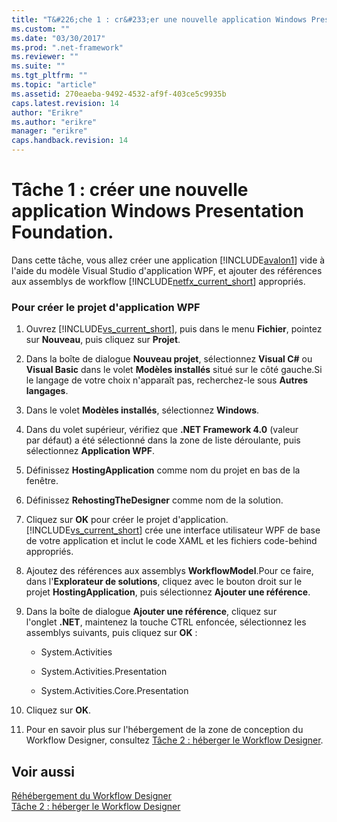 ```yaml
---
title: "T&#226;che 1 : cr&#233;er une nouvelle application Windows Presentation Foundation. | Microsoft Docs"
ms.custom: ""
ms.date: "03/30/2017"
ms.prod: ".net-framework"
ms.reviewer: ""
ms.suite: ""
ms.tgt_pltfrm: ""
ms.topic: "article"
ms.assetid: 270eaeba-9492-4532-af9f-403ce5c9935b
caps.latest.revision: 14
author: "Erikre"
ms.author: "erikre"
manager: "erikre"
caps.handback.revision: 14
---
```

# T&#226;che 1 : cr&#233;er une nouvelle application Windows Presentation Foundation.
Dans cette tâche, vous allez créer une application [!INCLUDE[avalon1](../../../includes/avalon1-md.md)] vide à l'aide du modèle Visual Studio d'application WPF, et ajouter des références aux assemblys de workflow [!INCLUDE[netfx_current_short](../../../includes/netfx-current-short-md.md)] appropriés.  
  
### Pour créer le projet d'application WPF  
  
1.  Ouvrez [!INCLUDE[vs_current_short](../../../includes/vs-current-short-md.md)], puis dans le menu **Fichier**, pointez sur **Nouveau**, puis cliquez sur **Projet**.  
  
2.  Dans la boîte de dialogue **Nouveau projet**, sélectionnez **Visual C\#** ou **Visual Basic** dans le volet **Modèles installés** situé sur le côté gauche.Si le langage de votre choix n'apparaît pas, recherchez\-le sous **Autres langages**.  
  
3.  Dans le volet **Modèles installés**, sélectionnez **Windows**.  
  
4.  Dans du volet supérieur, vérifiez que **.NET Framework 4.0** \(valeur par défaut\) a été sélectionné dans la zone de liste déroulante, puis sélectionnez **Application WPF**.  
  
5.  Définissez **HostingApplication** comme nom du projet en bas de la fenêtre.  
  
6.  Définissez **RehostingTheDesigner** comme nom de la solution.  
  
7.  Cliquez sur **OK** pour créer le projet d'application.[!INCLUDE[vs_current_short](../../../includes/vs-current-short-md.md)] crée une interface utilisateur WPF de base de votre application et inclut le code XAML et les fichiers code\-behind appropriés.  
  
8.  Ajoutez des références aux assemblys **WorkflowModel**.Pour ce faire, dans l'**Explorateur de solutions**, cliquez avec le bouton droit sur le projet **HostingApplication**, puis sélectionnez **Ajouter une référence**.  
  
9. Dans la boîte de dialogue **Ajouter une référence**, cliquez sur l'onglet **.NET**, maintenez la touche CTRL enfoncée, sélectionnez les assemblys suivants, puis cliquez sur **OK** :  
  
    -   System.Activities  
  
    -   System.Activities.Presentation  
  
    -   System.Activities.Core.Presentation  
  
10. Cliquez sur **OK**.  
  
11. Pour en savoir plus sur l'hébergement de la zone de conception du Workflow Designer, consultez [Tâche 2 : héberger le Workflow Designer](../../../docs/framework/windows-workflow-foundation//task-2-host-the-workflow-designer.md).  
  
## Voir aussi  
 [Réhébergement du Workflow Designer](../../../docs/framework/windows-workflow-foundation//rehosting-the-workflow-designer.md)   
 [Tâche 2 : héberger le Workflow Designer](../../../docs/framework/windows-workflow-foundation//task-2-host-the-workflow-designer.md)